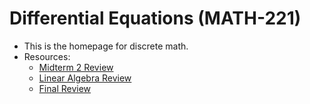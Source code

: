 # Differential Equations (MATH-221)
- This is the homepage for discrete math.
- Resources:
  - [Midterm 2 Review](M2R)
  - [Linear Algebra Review](Linear-Teachers-Notes.pdf)
  - [Final Review](FR)
